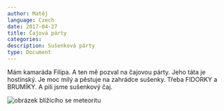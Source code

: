 ```yaml
---
author: Matěj
language: Czech
date: 2017-04-27
title: Čajová párty
categories:
description: Sušenková párty 
type: Document
---
```


Mám kamaráda Filipa. A ten mě pozval na čajovou párty. Jeho táta je hostinský. Je moc milý a pěstuje na zahrádce sušenky. Třeba FIDORKY a BRUMÍKY. A pili jsme sušenkový čaj.

 ![obrázek blížícího se meteoritu](http://www.hexenwerk.cz/downloads/170427_Matej_SusenkovaParty.jpg)
 